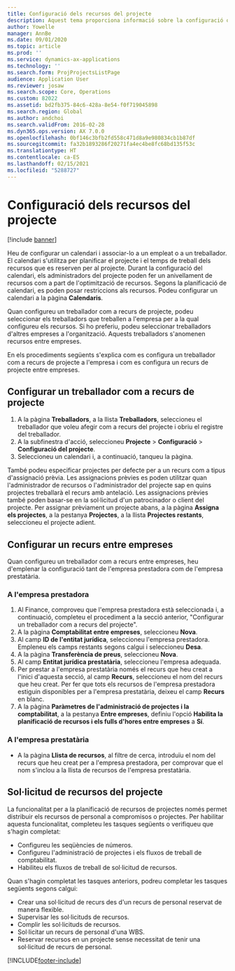 ```yaml
---
title: Configuració dels recursos del projecte
description: Aquest tema proporciona informació sobre la configuració o la sol·licitud de recursos del projecte.
author: Yowelle
manager: AnnBe
ms.date: 09/01/2020
ms.topic: article
ms.prod: ''
ms.service: dynamics-ax-applications
ms.technology: ''
ms.search.form: ProjProjectsListPage
audience: Application User
ms.reviewer: josaw
ms.search.scope: Core, Operations
ms.custom: 82022
ms.assetid: bd2fb375-84c6-428a-8e54-f0f719045898
ms.search.region: Global
ms.author: andchoi
ms.search.validFrom: 2016-02-28
ms.dyn365.ops.version: AX 7.0.0
ms.openlocfilehash: 0bf146c3bfb2fd558c471d8a9e980834cb1b87df
ms.sourcegitcommit: fa32b1893286f20271fa4ec4be8fc68bd135f53c
ms.translationtype: HT
ms.contentlocale: ca-ES
ms.lasthandoff: 02/15/2021
ms.locfileid: "5288727"
---
```

# <a name="set-up-project-resources"></a>Configuració dels recursos del projecte

[!include [banner](../includes/banner.md)]

Heu de configurar un calendari i associar-lo a un empleat o a un treballador. El calendari s'utilitza per planificar el projecte i el temps de treball dels recursos que es reserven per al projecte. Durant la configuració del calendari, els administradors del projecte poden fer un anivellament de recursos com a part de l'optimització de recursos. Segons la planificació de calendari, es poden posar restriccions als recursos. Podeu configurar un calendari a la pàgina **Calendaris**.

Quan configureu un treballador com a recurs de projecte, podeu seleccionar els treballadors que treballen a l'empresa per a la qual configureu els recursos. Si ho preferiu, podeu seleccionar treballadors d'altres empreses a l'organització. Aquests treballadors s'anomenen recursos entre empreses.

En els procediments següents s'explica com es configura un treballador com a recurs de projecte a l'empresa i com es configura un recurs de projecte entre empreses.

## <a name="set-up-a-worker-as-a-project-resource"></a>Configurar un treballador com a recurs de projecte

1. A la pàgina **Treballadors**, a la llista **Treballadors**, seleccioneu el treballador que voleu afegir com a recurs del projecte i obriu el registre del treballador.
2. A la subfinestra d'acció, seleccioneu **Projecte** &gt; **Configuració** &gt; **Configuració del projecte**.
3. Seleccioneu un calendari i, a continuació, tanqueu la pàgina.

També podeu especificar projectes per defecte per a un recurs com a tipus d'assignació prèvia. Les assignacions prèvies es poden utilitzar quan l'administrador de recursos o l'administrador del projecte sap en quins projectes treballarà el recurs amb antelació. Les assignacions prèvies també poden basar-se en la sol·licitud d'un patrocinador o client del projecte. Per assignar prèviament un projecte abans, a la pàgina **Assigna els projectes**, a la pestanya **Projectes**, a la llista **Projectes restants**, seleccioneu el projecte adient.

## <a name="set-up-an-intercompany-resource"></a>Configurar un recurs entre empreses

Quan configureu un treballador com a recurs entre empreses, heu d'emplenar la configuració tant de l'empresa prestadora com de l'empresa prestatària.

### <a name="in-the-lending-company"></a>A l'empresa prestadora

1. Al Finance, comproveu que l'empresa prestadora està seleccionada i, a continuació, completeu el procediment a la secció anterior, "Configurar un treballador com a recurs del projecte".
2. A la pàgina **Comptabilitat entre empreses**, seleccioneu **Nova**.
3. Al camp **ID de l'entitat jurídica**, seleccioneu l'empresa prestadora. Empleneu els camps restants segons calgui i seleccioneu **Desa**.
4. A la pàgina **Transferència de preus**, seleccioneu **Nova**.
5. Al camp **Entitat jurídica prestatària**, seleccioneu l'empresa adequada.
6. Per prestar a l'empresa prestatària només el recurs que heu creat a l'inici d'aquesta secció, al camp **Recurs**, seleccioneu el nom del recurs que heu creat. Per fer que tots els recursos de l'empresa prestadora estiguin disponibles per a l'empresa prestatària, deixeu el camp **Recurs** en blanc.
7. A la pàgina **Paràmetres de l'administració de projectes i la comptabilitat**, a la pestanya **Entre empreses**, definiu l'opció **Habilita la planificació de recursos i els fulls d'hores entre empreses** a **Sí**.

### <a name="in-the-borrowing-company"></a>A l'empresa prestatària

- A la pàgina **Llista de recursos**, al filtre de cerca, introduïu el nom del recurs que heu creat per a l'empresa prestadora, per comprovar que el nom s'inclou a la llista de recursos de l'empresa prestatària.

## <a name="request-project-resources"></a>Sol·licitud de recursos del projecte
La funcionalitat per a la planificació de recursos de projectes només permet distribuir els recursos de personal a compromisos o projectes. Per habilitar aquesta funcionalitat, completeu les tasques següents o verifiqueu que s'hagin completat:

- Configureu les seqüències de números.
- Configureu l'administració de projectes i els fluxos de treball de comptabilitat.
- Habiliteu els fluxos de treball de sol·licitud de recursos.

Quan s'hagin completat les tasques anteriors, podreu completar les tasques següents segons calgui:

- Crear una sol·licitud de recurs des d'un recurs de personal reservat de manera flexible.
- Supervisar les sol·licituds de recursos.
- Complir les sol·licituds de recursos.
- Sol·licitar un recurs de personal d'una WBS.
- Reservar recursos en un projecte sense necessitat de tenir una sol·licitud de recurs de personal.


[!INCLUDE[footer-include](../includes/footer-banner.md)]